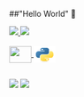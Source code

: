 ##"Hello World" 👋

<div>
  <a href="https://github.com/lehandrioli"> 
  <img height="180cm" src="https://">
  <img height="180cm" src="https://">
</div>

<div>
<div style="display: inline_block"><br>
  <img align="center" height="30" width="40" src="https://cdn.jsdelivr.net/gh/devicons/devicon/icons/java/java-original.svg">
  <img align="center" height="30" width="40" src="https://raw.githubusercontent.com/devicons/devicon/master/icons/python/python-original.svg">
<div>

  ##

<div>  
  <a href="https://instagram.com/lehandrioli" target="_blank"><img src="https://img.shields.io/badge/-Instagram-%23E4405F?style=for-the-badge&logo=instagram&logoColor=white" target="_blank"></a>
 	<a href="https://www.linkedin.com/in/leticia-andrioli-b97a4b1ab" target="_blank"><img src="https://img.shields.io/badge/-LinkedIn-%230077B5?style=for-the-badge&logo=linkedin&logoColor=white" target="_blank"></a>
</div>
